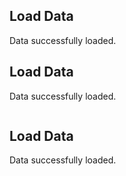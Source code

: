 ## Load Data

Data successfully loaded.

## Load Data

Data successfully loaded.

```bash

```
## Load Data
Data successfully loaded.

